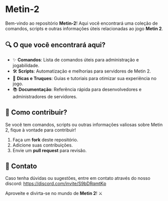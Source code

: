 # Metin-2

Bem-vindo ao repositório **Metin-2**! Aqui você encontrará uma coleção de comandos, scripts e outras informações úteis relacionadas ao jogo **Metin 2**.

## 🔍 O que você encontrará aqui?
- ✨ **Comandos**: Lista de comandos úteis para administração e jogabilidade.
- 🛠 **Scripts**: Automatização e melhorias para servidores de Metin 2.
- 🎉 **Dicas e Truques**: Guias e tutoriais para otimizar sua experiência no jogo.
- 📚 **Documentação**: Referência rápida para desenvolvedores e administradores de servidores.

## 📝 Como contribuir?
Se você tem comandos, scripts ou outras informações valiosas sobre Metin 2, fique à vontade para contribuir!
1. Faça um **fork** deste repositório.
2. Adicione suas contribuições.
3. Envie um **pull request** para revisão.

## 📼 Contato
Caso tenha dúvidas ou sugestões, entre em contato através do nosso discord: https://discord.com/invite/S9bDRqmtKp

Aproveite e divirta-se no mundo de **Metin 2**! ⚔️
